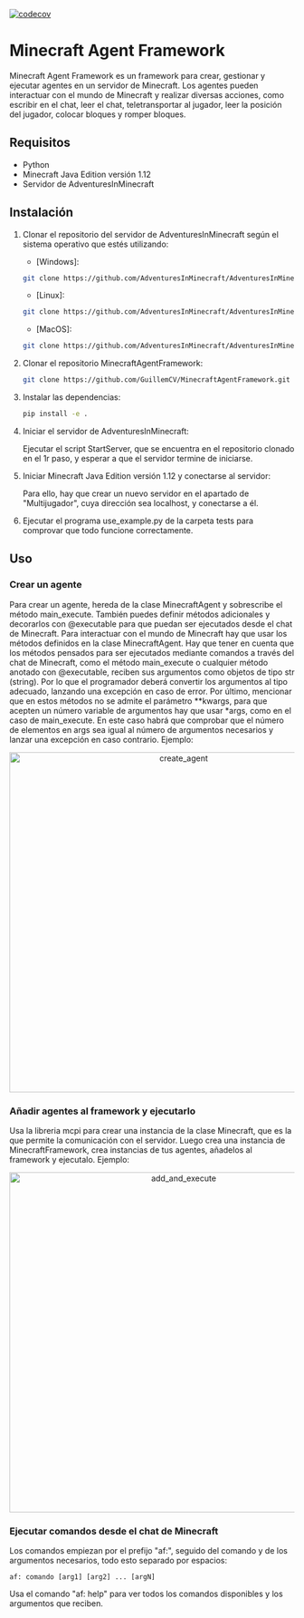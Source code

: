 [![codecov](https://codecov.io/github/GuillemCV/MinecraftAgentFramework/graph/badge.svg?token=SPH9M0FDKY)](https://codecov.io/github/GuillemCV/MinecraftAgentFramework)
# Minecraft Agent Framework

Minecraft Agent Framework es un framework para crear, gestionar y ejecutar agentes en un servidor de Minecraft. Los agentes pueden interactuar con el mundo de Minecraft y realizar diversas acciones, como escribir en el chat, leer el chat, teletransportar al jugador, leer la posición del jugador, colocar bloques y romper bloques.

## Requisitos

- Python
- Minecraft Java Edition versión 1.12
- Servidor de AdventuresInMinecraft

## Instalación

1. Clonar el repositorio del servidor de AdventuresInMinecraft según el sistema operativo que estés utilizando:
    - [Windows]:
    ```sh 
    git clone https://github.com/AdventuresInMinecraft/AdventuresInMinecraft-PC.git minecraft_server
    ```

    - [Linux]: 
    ```sh 
    git clone https://github.com/AdventuresInMinecraft/AdventuresInMinecraft-Linux.git minecraft_server
    ```

    - [MacOS]:
    ```sh
    git clone https://github.com/AdventuresInMinecraft/AdventuresInMinecraft-Mac.git minecraft_server
    ```
2. Clonar el repositorio MinecraftAgentFramework:
    ```sh
    git clone https://github.com/GuillemCV/MinecraftAgentFramework.git
    ```
3. Instalar las dependencias:
    ```sh
    pip install -e .
    ```
4. Iniciar el servidor de AdventuresInMinecraft:
   
    Ejecutar el script StartServer, que se encuentra en el repositorio clonado en el 1r paso, y esperar a que el servidor termine de iniciarse.
6. Iniciar Minecraft Java Edition versión 1.12 y conectarse al servidor:
   
    Para ello, hay que crear un nuevo servidor en el apartado de "Multijugador", cuya dirección sea localhost, y conectarse a él.
8. Ejecutar el programa use_example.py de la carpeta tests para comprovar que todo funcione correctamente.

## Uso

### Crear un agente
Para crear un agente, hereda de la clase MinecraftAgent y sobrescribe el método main_execute. También puedes definir métodos adicionales y decorarlos con @executable para que puedan ser ejecutados desde el chat de Minecraft. Para interactuar con el mundo de Minecraft hay que usar los métodos definidos en la clase MinecraftAgent. Hay que tener en cuenta que los métodos pensados para ser ejecutados mediante comandos a través del chat de Minecraft, como el método main_execute o cualquier método anotado con @executable, reciben sus argumentos como objetos de tipo str (string). Por lo que el programador deberá convertir los argumentos al tipo adecuado, lanzando una excepción en caso de error. Por último, mencionar que en estos métodos no se admite el parámetro **kwargs, para que acepten un número variable de argumentos hay que usar *args, como en el caso de main_execute. En este caso habrá que comprobar que el número de elementos en args sea igual al número de argumentos necesarios y lanzar una excepción en caso contrario.
Ejemplo:
   
<p align="center">
  <img src="https://github.com/user-attachments/assets/69123fd6-ef78-4b0d-8fa3-895b3a187fb6" alt="create_agent" width="600">
</p>

### Añadir agentes al framework y ejecutarlo
Usa la libreria mcpi para crear una instancia de la clase Minecraft, que es la que permite la comunicación con el servidor. Luego crea una instancia de MinecraftFramework, crea instancias de tus agentes, añadelos al framework y ejecutalo.
Ejemplo:

<p align="center">
  <img src="https://github.com/user-attachments/assets/bc82c664-5b62-4c47-98a1-54f34fb62c75" alt="add_and_execute" width="600">
</p>

### Ejecutar comandos desde el chat de Minecraft
Los comandos empiezan por el prefijo "af:", seguido del comando y de los argumentos necesarios, todo esto separado por espacios:
        
    af: comando [arg1] [arg2] ... [argN]

Usa el comando "af: help" para ver todos los comandos disponibles y los argumentos que reciben.

        




   
    
